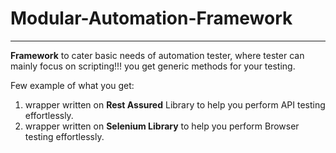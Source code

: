 # Modular-Automation-Framework
___
**Framework** to cater basic needs of automation tester, where tester can mainly focus on scripting!!!
you get generic methods for your testing.

Few example of what you get:
1. wrapper written on **Rest Assured** Library to help you perform API testing effortlessly.
2. wrapper written on **Selenium Library** to help you perform Browser testing effortlessly.
